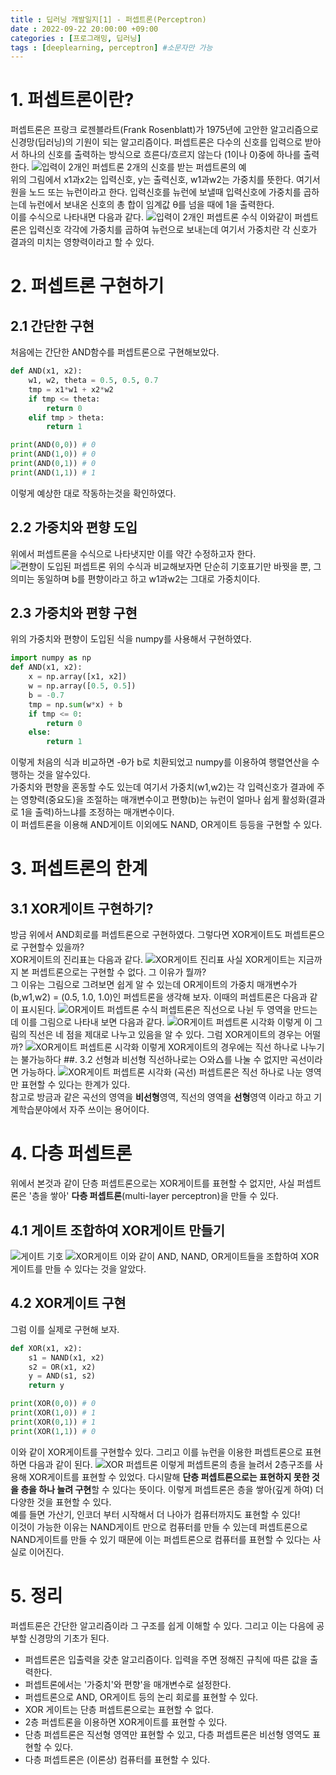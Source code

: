 ```yaml
---
title : 딥러닝 개발일지[1] - 퍼셉트론(Perceptron)
date : 2022-09-22 20:00:00 +09:00
categories : [프로그래밍, 딥러닝]
tags : [deeplearning, perceptron] #소문자만 가능
---
```


# 1. 퍼셉트론이란?
퍼셉트론은 프랑크 로젠블라트(Frank Rosenblatt)가 1975년에 고안한 알고리즘으로 신경망(딥러닝)의 기원이 되는 알고리즘이다.
퍼셉트론은 다수의 신호를 입력으로 받아서 하나의 신호를 출력하는 방식으로 흐른다/흐르지 않는다 (1이나 0)중에 하나를 출력한다.
![입력이 2개인 퍼셉트론](/_posts/img/2022-09-22-perception_deeplearing/2input_per.png)
2개의 신호를 받는 퍼셉트론의 예  
위의 그림에서 x1과x2는 입력신호, y는 출력신호, w1과w2는 가중치를 뜻한다. 
여기서 원을 노드 또는 뉴런이라고 한다.
입력신호를 뉴런에 보낼때 입력신호에 가중치를 곱하는데 뉴런에서 보내온 신호의 총 합이 임계값 θ를 넘을 때에 1을 출력한다.  
이를 수식으로 나타내면 다음과 같다.
![입력이 2개인 퍼셉트론 수식](/_posts/img/2022-09-22-perception_deeplearing/2input_per_mod.png)
이와같이 퍼셉트론은 입력신호 각각에 가중치를 곱하여 뉴런으로 보내는데 여기서 가중치란 각 신호가 결과의 미치는 영향력이라고 할 수 있다.

# 2. 퍼셉트론 구현하기
## 2.1 간단한 구현
처음에는 간단한 AND함수를 퍼셉트론으로 구현해보았다.
```python
def AND(x1, x2):
    w1, w2, theta = 0.5, 0.5, 0.7
    tmp = x1*w1 + x2*w2
    if tmp <= theta:
        return 0
    elif tmp > theta:
        return 1
```

```python
print(AND(0,0)) # 0
print(AND(1,0)) # 0
print(AND(0,1)) # 0
print(AND(1,1)) # 1
```
이렇게 예상한 대로 작동하는것을 확인하였다.

## 2.2 가중치와 편향 도입
위에서 퍼셉트론을 수식으로 나타냇지만 이를 약간 수정하고자 한다.
![편향이 도입된 퍼셉트론](/_posts/img/2022-09-22-perception_deeplearing/withbias_per.png)
위의 수식과 비교해보자면 단순히 기호표기만 바꿧을 뿐, 그 의미는 동일하며 b를 편향이라고 하고 w1과w2는 그대로 가중치이다.
## 2.3 가중치와 편향 구현
위의 가중치와 편향이 도입된 식을 numpy를 사용해서 구현하였다.
```python
import numpy as np
def AND(x1, x2):
    x = np.array([x1, x2])
    w = np.array([0.5, 0.5])
    b = -0.7
    tmp = np.sum(w*x) + b
    if tmp <= 0:
        return 0
    else:
        return 1
```
이렇게 처음의 식과 비교하면 -θ가 b로 치환되었고 numpy를 이용하여 행렬연산을 수행하는 것을 알수있다.  
가중치와 편향을 혼동할 수도 있는데 여기서 가중치(w1,w2)는 각 입력신호가 결과에 주는 영향력(중요도)을 조절하는 매개변수이고 편향(b)는 뉴런이 얼마나 쉽게 활성화(결과로 1을 출력)하느냐를 조정하는 매개변수이다.  
이 퍼셉트론을 이용해 AND게이트 이외에도 NAND, OR게이트 등등을 구현할 수 있다.
# 3. 퍼셉트론의 한계
## 3.1 XOR게이트 구현하기?
방금 위에서 AND회로를 퍼셉트론으로 구현하였다. 그렇다면 XOR게이트도 퍼셉트론으로 구현할수 있을까?  
XOR게이트의 진리표는 다음과 같다.
![XOR게이트 진리표](/_posts/img/2022-09-22-perception_deeplearing/XOR_truth_table.png)
사실 XOR게이트는 지금까지 본 퍼셉트론으로는 구현할 수 없다. 그 이유가 뭘까?  
그 이유는 그림으로 그려보면 쉽게 알 수 있는데  OR게이트의 가중치 매개변수가 (b,w1,w2) = (0.5, 1.0, 1.0)인 퍼셉트론을 생각해 보자.
이때의 퍼셉트론은 다음과 같이 표시된다.
![OR게이트 퍼셉트론 수식](/_posts/img/2022-09-22-perception_deeplearing/OR_per_mod.png)
퍼셉트론은 직선으로 나뉜 두 영역을 만드는데 이를 그림으로 나타내 보면 다음과 같다.
![OR게이트 퍼셉트론 시각화](/_posts/img/2022-09-22-perception_deeplearing/)
이렇게 이 그림의 직선은 네 점을 제대로 나누고 있음을 알 수 있다.
그럼 XOR게이트의 경우는 어떨까?
![XOR게이트 퍼셉트론 시각화](/_posts/img/2022-09-22-perception_deeplearing/XOR_vis_str.png)
이렇게 XOR게이트의 경우에는 직선 하나로 나누기는 불가능하다
##. 3.2 선형과 비선형
직선하나로는 ○와△를 나눌 수 없지만 곡선이라면 가능하다.
![XOR게이트 퍼셉트론 시각화 (곡선)](/_posts/img/2022-09-22-perception_deeplearing/XOR_vis_cur.png)
퍼셉트론은 직선 하나로 나눈 영역만 표현할 수 있다는 한계가 있다.  
참고로 방금과 같은 곡선의 영역을 **비선형**영역, 직선의 영역을 **선형**영역 이라고 하고 기계학습분야에서 자주 쓰이는 용어이다.

# 4. 다층 퍼셉트론
위에서 본것과 같이 단층 퍼셉트론으로는 XOR게이트를 표현할 수 없지만, 사실 퍼셉트론은 '층을 쌓아' **다층 퍼셉트론**(multi-layer perceptron)을 만들 수 있다.
## 4.1 게이트 조합하여 XOR게이트 만들기
![게이트 기호](/_posts/img/2022-09-22-perception_deeplearing/gates_symbol.png)
![XOR게이트](/_posts/img/2022-09-22-perception_deeplearing/XOR_gate.png)
이와 같이 AND, NAND, OR게이트들을 조합하여 XOR게이트를 만들 수 있다는 것을 알았다.
## 4.2 XOR게이트 구현
그럼 이를 실제로 구현해 보자.
```python
def XOR(x1, x2):
    s1 = NAND(x1, x2)
    s2 = OR(x1, x2)
    y = AND(s1, s2)
    return y
```

```python
print(XOR(0,0)) # 0
print(XOR(1,0)) # 1
print(XOR(0,1)) # 1
print(XOR(1,1)) # 0
```
이와 같이 XOR게이트를 구현할수 있다.
그리고 이를 뉴런을 이용한 퍼셉트론으로 표현하면 다음과 같이 된다.
![XOR 퍼셉트론](/_posts/img/2022-09-22-perception_deeplearing/XOR_per.png)
이렇게 퍼셉트론의 층을 늘려서 2층구조를 사용해 XOR게이트를 표현할 수 있었다.
다시말해 **단층 퍼셉트론으로는 표현하지 못한 것을 층을 하나 늘려 구현**할 수 있다는 뜻이다.
이렇게 퍼셉트론은 층을 쌓아(깊게 하여) 더 다양한 것을 표현할 수 있다.  
예를 들면 가산기, 인코더 부터 시작해서 더 나아가 컴퓨터까지도 표현할 수 있다!  
이것이 가능한 이유는 NAND게이트 만으로 컴퓨터를 만들 수 있는데 퍼셉트론으로 NAND게이트를 만들 수 있기 때문에 이는 퍼셉트론으로 컴퓨터를 표현할 수 있다는 사실로 이어진다.

# 5. 정리
퍼셉트론은 간단한 알고리즘이라 그 구조를 쉽게 이해할 수 있다.
그리고 이는 다음에 공부할 신경망의 기초가 된다.
- 퍼셉트론은 입출력을 갖춘 알고리즘이다. 입력을 주면 정해진 규칙에 따른 값을 출력한다.
- 퍼셉트론에서는 '가중치'와 편향'을 매개변수로 설정한다.
- 퍼셉트론으로 AND, OR게이트 등의 논리 회로를 표현할 수 있다.
- XOR 게이트는 단층 퍼셉트론으로는 표현할 수 없다.
- 2층 퍼셉트론을 이용하면 XOR게이트를 표현할 수 있다.
- 단층 퍼셉트론은 직선형 영역만 표현할 수 있고, 다층 퍼셉트론은 비선형 영역도 표현할 수 있다.
- 다층 퍼셉트론은 (이론상) 컴퓨터를 표현할 수 있다.


















